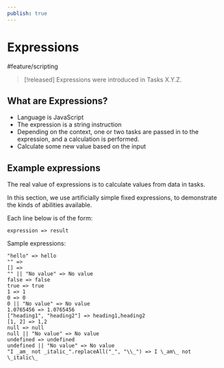 ```yaml
---
publish: true
---
```


# Expressions

<span class="related-pages">#feature/scripting</span>

> [!released]
> Expressions were introduced in Tasks X.Y.Z.

## What are Expressions?

- Language is JavaScript
- The expression is a string instruction
- Depending on the context, one or two tasks are passed in to the expression, and a calculation is performed.
- Calculate some new value based on the input

## Example expressions

The real value of expressions is to calculate values from data in tasks.

In this section, we use artificially simple fixed expressions, to demonstrate the kinds of abilities available.

Each line below is of the form:

~~~text
expression => result
~~~

Sample expressions:

<!-- placeholder to force blank line before included text --> <!-- include: Expression.test.Expression_result.approved.md -->

~~~text
"hello" => hello
"" => 
[] => 
"" || "No value" => No value
false => false
true => true
1 => 1
0 => 0
0 || "No value" => No value
1.0765456 => 1.0765456
["heading1", "heading2"] => heading1,heading2
[1, 2] => 1,2
null => null
null || "No value" => No value
undefined => undefined
undefined || "No value" => No value
"I _am_ not _italic_".replaceAll("_", "\\_") => I \_am\_ not \_italic\_
~~~

<!-- placeholder to force blank line after included text --> <!-- endInclude -->
